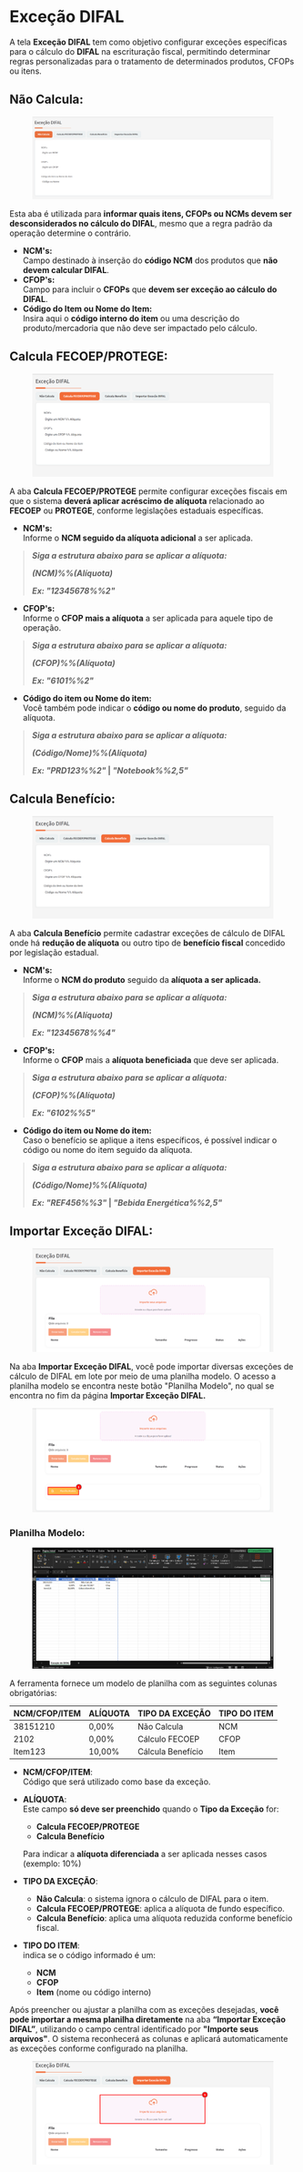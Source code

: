 # Exceção DIFAL

A tela **Exceção DIFAL** tem como objetivo configurar exceções específicas para o cálculo do **DIFAL** na escrituração fiscal, permitindo determinar regras personalizadas para o tratamento de determinados produtos, CFOPs ou itens.

## Não Calcula:

<figure><img src="../../.gitbook/assets/image (206).png" alt=""><figcaption></figcaption></figure>

Esta aba é utilizada para **informar quais itens, CFOPs ou NCMs devem ser desconsiderados no cálculo do DIFAL**, mesmo que a regra padrão da operação determine o contrário.

* **NCM's:**\
  Campo destinado à inserção do **código NCM** dos produtos que **não devem calcular DIFAL**.
* **CFOP's:**\
  Campo para incluir o **CFOPs** que **devem ser exceção ao cálculo do DIFAL**.
* **Código do Item ou Nome do Item:**\
  Insira aqui o **código interno do item** ou uma descrição do produto/mercadoria que não deve ser impactado pelo cálculo.

## Calcula FECOEP/PROTEGE:

<figure><img src="../../.gitbook/assets/image (200).png" alt=""><figcaption></figcaption></figure>

A aba **Calcula FECOEP/PROTEGE** permite configurar exceções fiscais em que o sistema **deverá aplicar acréscimo de alíquota** relacionado ao **FECOEP** ou **PROTEGE**, conforme legislações estaduais específicas.

* **NCM's:**\
  Informe o **NCM seguido da alíquota adicional** a ser aplicada.

> _**Siga a estrutura abaixo para se aplicar a alíquota:**_
>
> _**(NCM)%%(Alíquota)**_
>
> _**Ex: "12345678%%2"**_

* **CFOP's:**\
  Informe o **CFOP mais a alíquota** a ser aplicada para aquele tipo de operação.

> _**Siga a estrutura abaixo para se aplicar a alíquota:**_
>
> _**(CFOP)%%(Alíquota)**_
>
> _**Ex: "6101%%2"**_

* **Código do item ou Nome do item:**\
  Você também pode indicar o **código ou nome do produto**, seguido da alíquota.

> _**Siga a estrutura abaixo para se aplicar a alíquota:**_
>
> _**(Código/Nome)%%(Alíquota)**_
>
> _**Ex: "PRD123%%2"**_**&#x20;|&#x20;**_**"Notebook%%2,5"**_

## Calcula Benefício:

<figure><img src="../../.gitbook/assets/image (4) (1) (1).png" alt=""><figcaption></figcaption></figure>

A aba **Calcula Benefício** permite cadastrar exceções de cálculo de DIFAL onde há **redução de alíquota** ou outro tipo de **benefício fiscal** concedido por legislação estadual.

* **NCM's:**\
  Informe o **NCM do produto** seguido da **alíquota a ser aplicada.**

> _**Siga a estrutura abaixo para se aplicar a alíquota:**_
>
> _**(NCM)%%(Alíquota)**_
>
> _**Ex: "12345678%%4"**_

* **CFOP's:**\
  Informe o **CFOP** mais a **alíquota beneficiada** que deve ser aplicada.

> _**Siga a estrutura abaixo para se aplicar a alíquota:**_
>
> _**(CFOP)%%(Alíquota)**_
>
> _**Ex: "6102%%5"**_

* **Código do item ou Nome do item:**\
  Caso o benefício se aplique a itens específicos, é possível indicar o código ou nome do item seguido da alíquota.

> _**Siga a estrutura abaixo para se aplicar a alíquota:**_
>
> _**(Código/Nome)%%(Alíquota)**_
>
> _**Ex: "REF456%%3"**_**&#x20;|&#x20;**_**"Bebida Energética%%2,5"**_

## Importar Exceção DIFAL:

<figure><img src="../../.gitbook/assets/image (5) (1) (1).png" alt=""><figcaption></figcaption></figure>

Na aba **Importar Exceção DIFAL**, você pode importar diversas exceções de cálculo de DIFAL em lote por meio de uma planilha modelo. O acesso a planilha modelo se encontra neste botão "Planilha Modelo", no qual se encontra no fim da página **Importar Exceção DIFAL.**

<figure><img src="../../.gitbook/assets/image (6) (1) (1).png" alt=""><figcaption></figcaption></figure>

### Planilha Modelo:

<figure><img src="../../.gitbook/assets/image (199).png" alt=""><figcaption></figcaption></figure>

A ferramenta fornece um modelo de planilha com as seguintes colunas obrigatórias:

| NCM/CFOP/ITEM | ALÍQUOTA | TIPO DA EXCEÇÃO   | TIPO DO ITEM |
| ------------- | -------- | ----------------- | ------------ |
| 38151210      | 0,00%    | Não Calcula       | NCM          |
| 2102          | 0,00%    | Cálculo FECOEP    | CFOP         |
| Item123       | 10,00%   | Cálcula Benefício | Item         |

* **NCM/CFOP/ITEM**: \
  Código que será utilizado como base da exceção.
*   **ALÍQUOTA**:\
    Este campo **só deve ser preenchido** quando o **Tipo da Exceção** for:

    * **Calcula FECOEP/PROTEGE**
    * **Calcula Benefício**

    Para indicar a **alíquota diferenciada** a ser aplicada nesses casos (exemplo: 10%)
* **TIPO DA EXCEÇÃO**:
  * **Não Calcula**: o sistema ignora o cálculo de DIFAL para o item.
  * **Calcula FECOEP/PROTEGE**: aplica a alíquota de fundo específico.
  * **Calcula Benefício**: aplica uma alíquota reduzida conforme benefício fiscal.
* **TIPO DO ITEM**: \
  indica se o código informado é um:
  * **NCM**
  * **CFOP**
  * **Item** (nome ou código interno)

Após preencher ou ajustar a planilha com as exceções desejadas, **você pode importar a mesma planilha diretamente** na aba **“Importar Exceção DIFAL”**, utilizando o campo central identificado por **"Importe seus arquivos"**. O sistema reconhecerá as colunas e aplicará automaticamente as exceções conforme configurado na planilha.

<figure><img src="../../.gitbook/assets/image (198).png" alt=""><figcaption></figcaption></figure>
